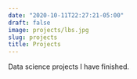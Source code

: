 ```yaml
---
date: "2020-10-11T22:27:21-05:00"
draft: false
image: projects/lbs.jpg
slug: projects
title: Projects
---
```


Data science projects I have finished.
